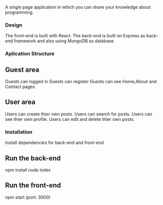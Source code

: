 
A single page application in which you can share your knowledge about programming.

### Design
The front-end is built with React. The back-end is built on Express as back-end framework and also using MongoDB as database.
### Aplication Structure
## Guest area
Guests can logged in
Guests can register
Guests can see Home,About and Contact pages 
## User area
Users can create thier own posts.
Users can search for posts.
Users can see thier own profile.
Users can edit and delete thier own posts.

### Installation
Install dependencies for back-end and front-end.
 ## Run the back-end
npm install 
node index

## Run the front-end
npm start  (port: 3000)
